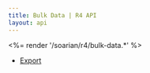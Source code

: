 ```yaml
---
title: Bulk Data | R4 API
layout: api
---
```


<%= render '/soarian/r4/bulk-data.*' %>

* [Export](/soarian/r4/bulk-data/export/)